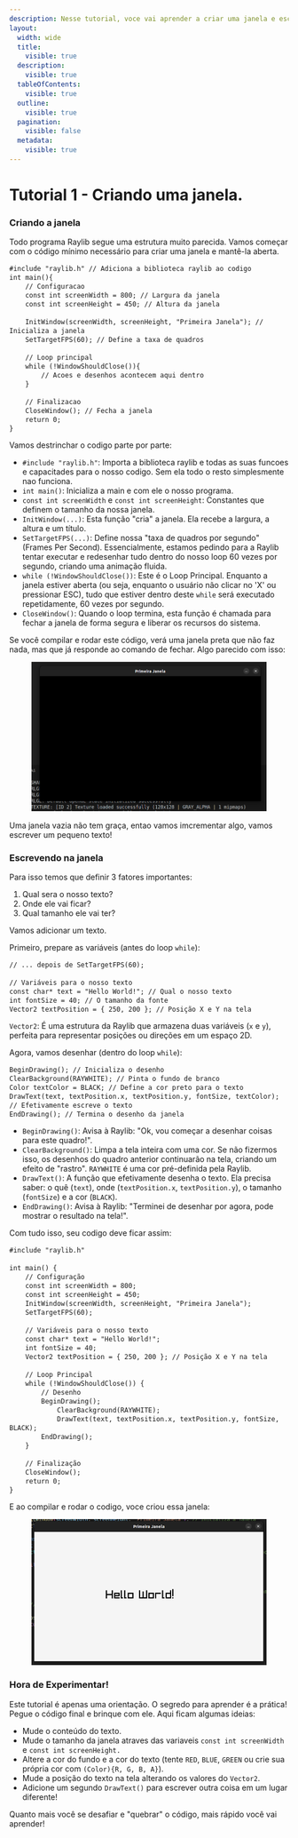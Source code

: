 ```yaml
---
description: Nesse tutorial, voce vai aprender a criar uma janela e escrever nela.
layout:
  width: wide
  title:
    visible: true
  description:
    visible: true
  tableOfContents:
    visible: true
  outline:
    visible: true
  pagination:
    visible: false
  metadata:
    visible: true
---
```


# Tutorial 1 - Criando uma janela.

### Criando a janela

Todo programa Raylib segue uma estrutura muito parecida. Vamos começar com o código mínimo necessário para criar uma janela e mantê-la aberta.

```
#include "raylib.h" // Adiciona a biblioteca raylib ao codigo
int main(){
    // Configuracao
    const int screenWidth = 800; // Largura da janela
    const int screenHeight = 450; // Altura da janela
    
    InitWindow(screenWidth, screenHeight, "Primeira Janela"); // Inicializa a janela
    SetTargetFPS(60); // Define a taxa de quadros
    
    // Loop principal
    while (!WindowShouldClose()){
        // Acoes e desenhos acontecem aqui dentro
    }
    
    // Finalizacao
    CloseWindow(); // Fecha a janela
    return 0;
}
```

Vamos destrinchar o codigo parte por parte:

* `#include "raylib.h"`: Importa a biblioteca raylib e todas as suas funcoes e capacitades para o nosso codigo. Sem ela todo o resto simplesmente nao funciona.
* `int main()`: Inicializa a main e com ele o nosso programa.
* `const int screenWidth` e `const int screenHeight`: Constantes que definem o tamanho da nossa janela.
* `InitWindow(...)`: Esta função "cria" a janela. Ela recebe a largura, a altura e um título.
* `SetTargetFPS(...)`: Define nossa "taxa de quadros por segundo" (Frames Per Second). Essencialmente, estamos pedindo para a Raylib tentar executar e redesenhar tudo dentro do nosso loop 60 vezes por segundo, criando uma animação fluida.
* `while (!WindowShouldClose())`: Este é o Loop Principal. Enquanto a janela estiver aberta (ou seja, enquanto o usuário não clicar no 'X' ou pressionar ESC), tudo que estiver dentro deste `while` será executado repetidamente, 60 vezes por segundo.
* `CloseWindow()`: Quando o loop termina, esta função é chamada para fechar a janela de forma segura e liberar os recursos do sistema.

Se você compilar e rodar este código, verá uma janela preta que não faz nada, mas que já responde ao comando de fechar. Algo parecido com isso:

<figure><img src="../.gitbook/assets/Captura de tela de 2025-09-16 13-25-38.png" alt=""><figcaption></figcaption></figure>

Uma janela vazia não tem graça, entao vamos imcrementar algo, vamos escrever um pequeno texto!

### Escrevendo na janela

Para isso temos que definir 3 fatores importantes:

1. Qual sera o nosso texto?
2. Onde ele vai ficar?
3. Qual tamanho ele vai ter?

Vamos adicionar um texto.

Primeiro, prepare as variáveis (antes do loop `while`):

```
// ... depois de SetTargetFPS(60);

// Variáveis para o nosso texto
const char* text = "Hello World!"; // Qual o nosso texto
int fontSize = 40; // O tamanho da fonte
Vector2 textPosition = { 250, 200 }; // Posição X e Y na tela
```

`Vector2`: É uma estrutura da Raylib que armazena duas variáveis (`x` e `y`), perfeita para representar posições ou direções em um espaço 2D.

Agora, vamos desenhar (dentro do loop `while`):

```
BeginDrawing(); // Inicializa o desenho
ClearBackground(RAYWHITE); // Pinta o fundo de branco
Color textColor = BLACK; // Define a cor preto para o texto 
DrawText(text, textPosition.x, textPosition.y, fontSize, textColor); // Efetivamente escreve o texto
EndDrawing(); // Termina o desenho da janela

```

* `BeginDrawing()`: Avisa à Raylib: "Ok, vou começar a desenhar coisas para este quadro!".
* `ClearBackground()`: Limpa a tela inteira com uma cor. Se não fizermos isso, os desenhos do quadro anterior continuarão na tela, criando um efeito de "rastro". `RAYWHITE` é uma cor pré-definida pela Raylib.
* `DrawText()`: A função que efetivamente desenha o texto. Ela precisa saber: o quê (`text`), onde (`textPosition.x`, `textPosition.y`), o tamanho (`fontSize`) e a cor (`BLACK`).
* `EndDrawing()`: Avisa à Raylib: "Terminei de desenhar por agora, pode mostrar o resultado na tela!".

Com tudo isso, seu codigo deve ficar assim:

```
#include "raylib.h"

int main() {
    // Configuração
    const int screenWidth = 800;
    const int screenHeight = 450;
    InitWindow(screenWidth, screenHeight, "Primeira Janela");
    SetTargetFPS(60);

    // Variáveis para o nosso texto
    const char* text = "Hello World!";
    int fontSize = 40;
    Vector2 textPosition = { 250, 200 }; // Posição X e Y na tela

    // Loop Principal
    while (!WindowShouldClose()) {
        // Desenho
        BeginDrawing();
            ClearBackground(RAYWHITE);
            DrawText(text, textPosition.x, textPosition.y, fontSize, BLACK);
        EndDrawing();
    }

    // Finalização
    CloseWindow();
    return 0;
}
```

E ao compilar e rodar o codigo, voce criou essa janela:

<figure><img src="../.gitbook/assets/Captura de tela de 2025-09-16 13-50-22.png" alt=""><figcaption></figcaption></figure>

### Hora de Experimentar!

Este tutorial é apenas uma orientação. O segredo para aprender é a prática! Pegue o código final e brinque com ele. Aqui ficam algumas ideias:

* Mude o conteúdo do texto.
* Mude o tamanho da janela atraves das variaveis `const int screenWidth` e `const int screenHeight.`
* Altere a cor do fundo e a cor do texto (tente `RED`, `BLUE`, `GREEN` ou crie sua própria cor com `(Color){R, G, B, A}`).
* Mude a posição do texto na tela alterando os valores do `Vector2`.
* Adicione um segundo `DrawText()` para escrever outra coisa em um lugar diferente!

Quanto mais você se desafiar e "quebrar" o código, mais rápido você vai aprender!
